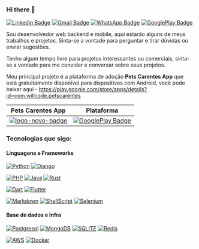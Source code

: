 ### Hi there 👋

[![Linkedin Badge](https://img.shields.io/badge/-William%20Borba-blue?style=for-the-badge&logo=linkedin&logoColor=white)](https://www.linkedin.com/in/william-borba-39716927/)
[![Gmail Badge](https://img.shields.io/badge/-wborba.dev-red?style=for-the-badge&logo=gmail&logoColor=white)](mailto:wborba.dev@gmail.com)
[![WhatsApp Badge](https://img.shields.io/badge/WhatsApp-25D366?style=for-the-badge&logo=whatsapp&logoColor=white)](https://api.whatsapp.com/send?phone=5551982353047)
[![GooglePlay Badge](https://img.shields.io/badge/Google_Play-414141?style=for-the-badge&logo=google-play&logoColor=white)](https://play.google.com/store/apps/developer?id=Willcode)

Sou desenvolvedor web backend e mobile, aqui estarão alguns de meus trabalhos e projetos. Sinta-se a vontade para perguntar e tirar dúvidas ou enviar sugestões.

Tenho algum tempo livre para projetos interessantes ou comerciais, sinta-se a vontade para me convidar e conversar sobre seus projetos.

Meu principal projeto é a plataforma de adoção **Pets Carentes App** que está gratuitamente disponível para dispositivos com Android, você pode baixar aqui - https://play.google.com/store/apps/details?id=com.willcode.petscarentes

| **Pets Carentes App** | Plataforma |
| --- | --- |
| [![logo-novo-badge](https://user-images.githubusercontent.com/315857/114410246-994d5280-9b81-11eb-836e-b007d52c9a30.png)](https://play.google.com/store/apps/details?id=com.willcode.petscarentes) | [![GooglePlay Badge](https://img.shields.io/badge/Google_Play-414141?style=for-the-badge&logo=google-play&logoColor=white)](https://play.google.com/store/apps/details?id=com.willcode.petscarentes) |

### Tecnologias que sigo:

#### Linguagens e Frameworks

[![Python](https://img.shields.io/badge/Python-3776AB?style=for-the-badge&logo=python&logoColor=white)](https://www.python.org/)
[![Django](https://img.shields.io/badge/Django-092E20?style=for-the-badge&logo=django&logoColor=white)](https://www.djangoproject.com/)

[![PHP](https://img.shields.io/badge/PHP-777BB4?style=for-the-badge&logo=php&logoColor=white)](https://www.php.net/)
[![Java](https://img.shields.io/badge/Java-ED8B00?style=for-the-badge&logo=java&logoColor=white)](https://www.java.com/pt-BR/)
[![Rust](https://img.shields.io/badge/Rust-000000?style=for-the-badge&logo=rust&logoColor=white)](https://www.rust-lang.org/)

[![Dart](https://img.shields.io/badge/Dart-0175C2?style=for-the-badge&logo=dart&logoColor=white)](https://dart.dev/)
[![Flutter](https://img.shields.io/badge/Flutter-02569B?style=for-the-badge&logo=flutter&logoColor=white)](https://flutter.dev/)

[![Markdown](https://img.shields.io/badge/Markdown-000000?style=for-the-badge&logo=markdown&logoColor=white)](https://pt.wikipedia.org/wiki/Markdown)
[![ShellScript](https://img.shields.io/badge/-SHELL%20SCRIPT-black?style=for-the-badge&logo=gnu-bash&logoColor=white)](https://pt.wikipedia.org/wiki/Shell_script)
[![Selenium](https://img.shields.io/badge/-SELENIUM-green?style=for-the-badge&logo=selenium&logoColor=white)](https://www.selenium.dev/)

#### Base de dados e Infra

[![Postgresql](https://img.shields.io/badge/PostgreSQL-316192?style=for-the-badge&logo=postgresql&logoColor=white)](https://www.postgresql.org/)
[![MongoDB](https://img.shields.io/badge/MongoDB-4EA94B?style=for-the-badge&logo=mongodb&logoColor=white)](https://www.mongodb.com/)
[![SQLITE](https://img.shields.io/badge/SQLite-07405E?style=for-the-badge&logo=sqlite&logoColor=white)](https://www.sqlite.org/index.html)
[![Redis](https://img.shields.io/badge/-REDIS-white?style=for-the-badge&logo=redis)](https://redis.io/)

[![AWS](https://img.shields.io/badge/Amazon_AWS-232F3E?style=for-the-badge&logo=amazon-aws&logoColor=white)](https://aws.amazon.com/pt/)
[![Docker](https://img.shields.io/badge/-Docker-black?style=for-the-badge&logo=docker)](https://www.docker.com/)

